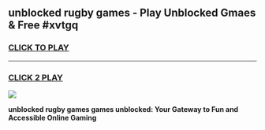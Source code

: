 
## unblocked rugby games - Play Unblocked Gmaes & Free #xvtgq
<h3>
<a href="https://news.freeplayer.one?title=unblocked_rugby_games&ref=03M">CLICK TO PLAY</a></h3>
<hr>

<h3>
<a href="https://news.freeplayer.one?title=unblocked_rugby_games&ref=03M">CLICK 2 PLAY</a>
  
</h3>

<a href="https://news.freeplayer.one?title=unblocked_rugby_games&ref=03M"><img src="https://clearcache.store/games.png"></a>


**unblocked rugby games games unblocked: Your Gateway to Fun and Accessible Online Gaming**
